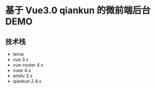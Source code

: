 # 基于 Vue3.0 qiankun 的微前端后台DEMO

## 技术栈
- lerna
- vue 3.x
- vue-router 4.x
- vuex 4.x
- antdv 2.x
- qiankun 2.4.x
